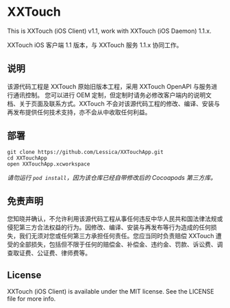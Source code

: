 # XXTouch

This is XXTouch (iOS Client) v1.1, work with XXTouch (iOS Daemon) 1.1.x.

XXTouch iOS 客户端 1.1 版本，与 XXTouch 服务 1.1.x 协同工作。


## 说明

该源代码工程是 XXTouch 原始旧版本工程，采用 XXTouch OpenAPI 与服务进行通讯控制。
您可以进行 OEM 定制，但定制时请务必修改客户端内的说明文档、关于页面及联系方式。XXTouch 不会对该源代码工程的修改、编译、安装与再发布提供任何技术支持，亦不会从中收取任何利益。


## 部署

```shell
git clone https://github.com/Lessica/XXTouchApp.git
cd XXTouchApp
open XXTouchApp.xcworkspace
```

*请勿运行 `pod install`，因为该仓库已经自带修改后的 Cocoapods 第三方库。*


## 免责声明

您知晓并确认，不允许利用该源代码工程从事任何违反中华人民共和国法律法规或侵犯第三方合法权益的行为。因修改、编译、安装与再发布等行为造成的任何损失，我们无须对您或任何第三方承担任何责任。您应当同时负责赔偿 XXTouch 遭受的全部损失，包括但不限于任何的赔偿金、补偿金、违约金、罚款、诉讼费、调查取证费、公证费、律师费等。


## License

XXTouch (iOS Client) is available under the MIT license. See the LICENSE file for more info.

